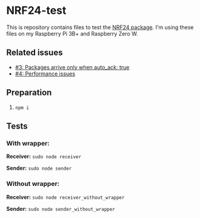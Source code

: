 # NRF24-test

This is repository contains files to test the [NRF24 package](https://github.com/ludiazv/node-nrf24). I'm using these files on my Raspberry Pi 3B+ and Raspberry Zero W.

## Related issues

- [#3: Packages arrive only when auto_ack: true](https://github.com/ludiazv/node-nrf24/issues/3)
- [#4: Performance issues](https://github.com/ludiazv/node-nrf24/issues/4)

## Preparation

1. `npm i`

## Tests

### With wrapper:
**Receiver:**
`sudo node receiver`

**Sender:**
`sudo node sender`

### Without wrapper:
**Receiver:**
`sudo node receiver_without_wrapper`

**Sender:**
`sudo node sender_without_wrapper`
